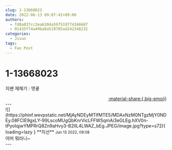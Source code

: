 ```yaml
---
slug: 1-13668023
date: 2022-06-13 09:07:41+09:00
authors:
  - fd8a837cc2ea6204a597519774166687
  - 01435f74a49ba8a519705ad242348232
categories:
  - Jisun
tags:
  - Fan Post
---
```


# 1-13668023

<div class="post-container" markdown="1">
<div class="content-container md-sidebar__scrollwrap" markdown="1">

지쎈 재채기 : 엣큥

</div>
</div>

<div style="text-align: right;" markdown="1">
<a href="https://weverse.io/fromis9/fanpost/1-13668023" style="text-align: right;">:material-share:{.big-emoji}</a>
</div>
---

<div class="comments-container md-sidebar__scrollwrap" markdown="1">
<div class="comment" markdown="1">
<div class='id-container' markdown="1">
![](https://phinf.wevpstatic.net/MjAyNDEyMTlfMTE5/MDAxNzM0NTgzMjY0NDEy.08FClE9gxLY-99LscoMUgQbKnrVicLFFWSqmAi3eGLEg.hXV0n-tPyoIqjwYMPRrQ8Zn9aHvy3-B2llL4LWAZ_bEg.JPEG/image.jpg?type=s72){ loading=lazy }
**<span class="artist">지선</span>** <small>Jun 13 2022, 09:08</small><br>
</div>
<div class='comment-body' markdown="1">
어머 뭐라니~
</div>
</div>
</div>
---
